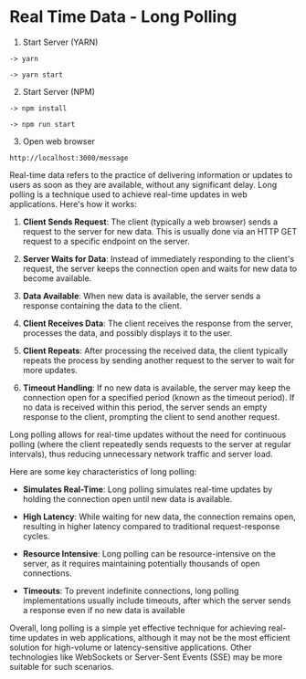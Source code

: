 # Real Time Data - Long Polling

1. Start Server (YARN)
```
-> yarn

-> yarn start
```

2. Start Server (NPM)
```
-> npm install

-> npm run start
```

3. Open web browser
```
http://localhost:3000/message
```

Real-time data refers to the practice of delivering information or updates to users as soon as they are available, without any significant delay. Long polling is a technique used to achieve real-time updates in web applications. Here's how it works:

1. **Client Sends Request**: The client (typically a web browser) sends a request to the server for new data. This is usually done via an HTTP GET request to a specific endpoint on the server.

2. **Server Waits for Data**: Instead of immediately responding to the client's request, the server keeps the connection open and waits for new data to become available.

3. **Data Available**: When new data is available, the server sends a response containing the data to the client.

4. **Client Receives Data**: The client receives the response from the server, processes the data, and possibly displays it to the user.

5. **Client Repeats**: After processing the received data, the client typically repeats the process by sending another request to the server to wait for more updates.

6. **Timeout Handling**: If no new data is available, the server may keep the connection open for a specified period (known as the timeout period). If no data is received within this period, the server sends an empty response to the client, prompting the client to send another request.

Long polling allows for real-time updates without the need for continuous polling (where the client repeatedly sends requests to the server at regular intervals), thus reducing unnecessary network traffic and server load.

Here are some key characteristics of long polling:

* **Simulates Real-Time**: Long polling simulates real-time updates by holding the connection open until new data is available.

* **High Latency**: While waiting for new data, the connection remains open, resulting in higher latency compared to traditional request-response cycles.

* **Resource Intensive**: Long polling can be resource-intensive on the server, as it requires maintaining potentially thousands of open connections.

* **Timeouts**: To prevent indefinite connections, long polling implementations usually include timeouts, after which the server sends a response even if no new data is available

Overall, long polling is a simple yet effective technique for achieving real-time updates in web applications, although it may not be the most efficient solution for high-volume or latency-sensitive applications. Other technologies like WebSockets or Server-Sent Events (SSE) may be more suitable for such scenarios.